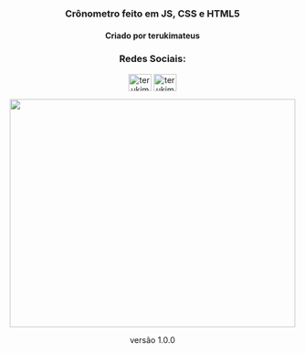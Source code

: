 <h3 align="center">Crônometro feito em JS, CSS e HTML5</h3>

<h4 align="center">Criado por terukimateus</h3>

<h3 align="center">Redes Sociais:</h3>
<p align="center">
<a href="https://linkedin.com/in/terukimateus" target="blank"><img align="center" src="https://raw.githubusercontent.com/rahuldkjain/github-profile-readme-generator/master/src/images/icons/Social/linked-in-alt.svg" alt="terukimateus" height="30" width="40" /></a>
<a href="https://instagram.com/terukimateus" target="blank"><img align="center" src="https://raw.githubusercontent.com/rahuldkjain/github-profile-readme-generator/master/src/images/icons/Social/instagram.svg" alt="terukimateus" height="30" width="40" /></a>
</p>

<p align="center"> <img src="https://media.discordapp.net/attachments/706055785502736445/1076146492798140537/image.png?width=750&height=585" height="400" width="500"</p>

<p align="center">versão 1.0.0</p>
